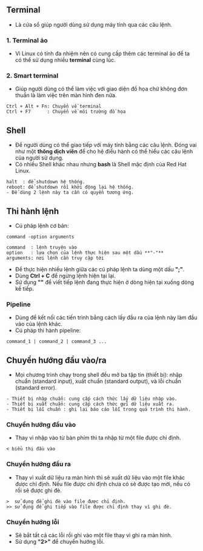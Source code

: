 
## Terminal
- Là cửa sổ giúp người dùng sử dụng máy tính qua các câu lệnh.
### 1. Terminal ảo
- Vì Linux có tính đa nhiệm nên có cung cấp thêm các terminal ảo để ta có thể sử dụng nhiều **terminal** cùng lúc.
### 2. Smart terminal
- Giúp người dùng có thể làm việc với giao diện đồ họa chứ không đơn thuần là làm việc trên màn hình đen nữa.
```
Ctrl + Alt + Fn: Chuyển về terminal
Ctrl + F7      : Chuyển về môi trường đồ họa
```
## Shell
- Để người dùng có thể giao tiếp với máy tính bằng các câu lệnh. Đóng vai như một **thông dịch viên** để cho hệ điều hành có thể hiểu các câu lệnh của người sử dụng.
- Có nhiều Shell khác nhau nhưng **bash** là Shell mặc định của Red Hat Linux.
```
halt  : để shutdown hệ thống.
reboot: để shutdown rồi khởi động lại hệ thống.
- Để dùng 2 lệnh này ta cần có quyền tương ứng.
```
## Thi hành lệnh
- Cú pháp lệnh cơ bản:
```
command -option arguments

command  : lệnh truyện vào
option   : lựa chọn của lệnh thực hiện sau một dấu **"-"**
arguments: nơi lệnh cần truy cập tới
```
- Để thực hiện nhiều lệnh giữa các cú pháp lệnh ta dùng một dấu **";"**.
- Dùng **Ctrl + C** để ngừng lệnh hiện tại lại.
- Sử dụng **"\"** để viết tiếp lệnh đang thực hiện ở dòng hiện tại xuống dòng kế tiếp.
### Pipeline
- Dùng để kết nối các tiến trình bằng cách lấy đầu ra của lệnh này làm đầu vào của lệnh khác.
- Cú pháp thi hành pipeline:
```
command_1 | command_2 | command_3 ...
```
## Chuyển hướng đầu vào/ra
- Mọi chương trình chạy trong shell đều mở ba tập tin (thiết bị): nhập chuẩn (standard input),
xuất chuẩn (standard output), và lỗi chuẩn (standard error).
```
- Thiết bị nhập chuẩn: cung cấp cách thức lấy dữ liệu nhập vào.
- Thiết bị xuất chuẩn: cung cấp cách thức gửi dữ liệu xuất ra.
- Thiết bị lỗi chuẩn : ghi lại báo cáo lỗi trong quá trình thi hành.
```
### Chuyển hướng đầu vào
- Thay vì nhập vào từ bàn phím thì ta nhập từ một file được chỉ định.
```
< biểu thị đầu vào 
```
### Chuyển hướng đầu ra
- Thay vì xuất dữ liệu ra màn hình thì sẽ xuất dữ liệu vào một file khác được chỉ định. Nếu file được chỉ định chưa có sẽ được tạo mới, nếu có rồi sẽ được ghi đè.
```
>  sử dụng để ghi đè vào file được chỉ định.
>> sử đụng để ghi tiếp vào file được chỉ định thay vì ghi đè.
```
### Chuyển hướng lỗi
- Sẽ bắt tất cả các lỗi rồi ghi vào một file thay vì ghi ra màn hình.
- Sử dụng **"2>"** để chuyển hướng lỗi.
